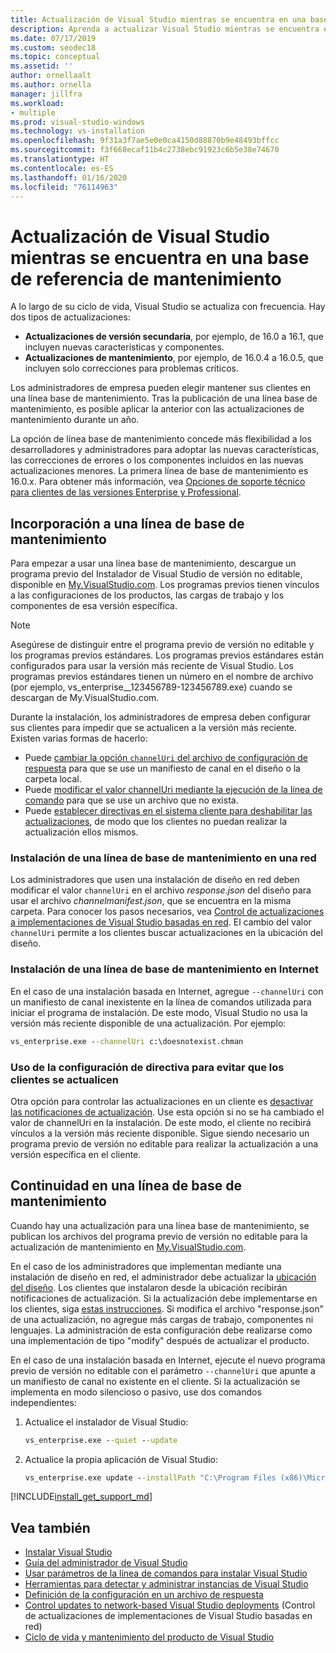 ```yaml
---
title: Actualización de Visual Studio mientras se encuentra en una base de referencia de mantenimiento
description: Aprenda a actualizar Visual Studio mientras se encuentra en una línea de base de mantenimiento.
ms.date: 07/17/2019
ms.custom: seodec18
ms.topic: conceptual
ms.assetid: ''
author: ornellaalt
ms.author: ornella
manager: jillfra
ms.workload:
- multiple
ms.prod: visual-studio-windows
ms.technology: vs-installation
ms.openlocfilehash: 9f31a3f7ae5e0e0ca4150d88870b9e48493bffcc
ms.sourcegitcommit: f3f668ecaf11b4c2738ebc91923c6b5e38e74670
ms.translationtype: HT
ms.contentlocale: es-ES
ms.lasthandoff: 01/16/2020
ms.locfileid: "76114963"
---
```

# <a name="update-visual-studio-while-on-a-servicing-baseline"></a>Actualización de Visual Studio mientras se encuentra en una base de referencia de mantenimiento

A lo largo de su ciclo de vida, Visual Studio se actualiza con frecuencia. Hay dos tipos de actualizaciones: 

* **Actualizaciones de versión secundaria**, por ejemplo, de 16.0 a 16.1, que incluyen nuevas características y componentes.  
* **Actualizaciones de mantenimiento**, por ejemplo, de 16.0.4 a 16.0.5, que incluyen solo correcciones para problemas críticos.

Los administradores de empresa pueden elegir mantener sus clientes en una línea base de mantenimiento. Tras la publicación de una línea base de mantenimiento, es posible aplicar la anterior con las actualizaciones de mantenimiento durante un año.

La opción de línea base de mantenimiento concede más flexibilidad a los desarrolladores y administradores para adoptar las nuevas características, las correcciones de errores o los componentes incluidos en las nuevas actualizaciones menores. La primera línea de base de mantenimiento es 16.0.x. Para obtener más información, vea [Opciones de soporte técnico para clientes de las versiones Enterprise y Professional](/visualstudio/releases/2019/servicing#support-options-for-enterprise-and-professional-customers).

## <a name="how-to-get-onto-a-servicing-baseline"></a>Incorporación a una línea de base de mantenimiento

Para empezar a usar una línea base de mantenimiento, descargue un programa previo del Instalador de Visual Studio de versión no editable, disponible en [My.VisualStudio.com](https://my.visualstudio.com/Downloads?q=visual%20studio%202019%20version%2016.0). Los programas previos tienen vínculos a las configuraciones de los productos, las cargas de trabajo y los componentes de esa versión específica.

> [!NOTE]
> Asegúrese de distinguir entre el programa previo de versión no editable y los programas previos estándares. Los programas previos estándares están configurados para usar la versión más reciente de Visual Studio. Los programas previos estándares tienen un número en el nombre de archivo (por ejemplo, vs_enterprise__123456789-123456789.exe) cuando se descargan de My.VisualStudio.com.

Durante la instalación, los administradores de empresa deben configurar sus clientes para impedir que se actualicen a la versión más reciente. Existen varias formas de hacerlo:
- Puede [cambiar la opción `channelUri` del archivo de configuración de respuesta](update-servicing-baseline.md#install-a-servicing-baseline-on-a-network) para que se use un manifiesto de canal en el diseño o la carpeta local.
- Puede [modificar el valor channelUri mediante la ejecución de la línea de comando](update-servicing-baseline.md#install-a-servicing-baseline-via-the-internet) para que se use un archivo que no exista.
- Puede [establecer directivas en el sistema cliente para deshabilitar las actualizaciones](update-servicing-baseline.md#use-policy-settings-to-disable-clients-from-updating), de modo que los clientes no puedan realizar la actualización ellos mismos.

### <a name="install-a-servicing-baseline-on-a-network"></a>Instalación de una línea de base de mantenimiento en una red

Los administradores que usen una instalación de diseño en red deben modificar el valor `channelUri` en el archivo *response.json* del diseño para usar el archivo *channelmanifest.json*, que se encuentra en la misma carpeta. Para conocer los pasos necesarios, vea [Control de actualizaciones a implementaciones de Visual Studio basadas en red](controlling-updates-to-visual-studio-deployments.md). El cambio del valor `channelUri` permite a los clientes buscar actualizaciones en la ubicación del diseño.

### <a name="install-a-servicing-baseline-via-the-internet"></a>Instalación de una línea de base de mantenimiento en Internet

En el caso de una instalación basada en Internet, agregue `--channelUri` con un manifiesto de canal inexistente en la línea de comandos utilizada para iniciar el programa de instalación. De este modo, Visual Studio no usa la versión más reciente disponible de una actualización. Por ejemplo:

```cmd
vs_enterprise.exe --channelUri c:\doesnotexist.chman
```

### <a name="use-policy-settings-to-disable-clients-from-updating"></a>Uso de la configuración de directiva para evitar que los clientes se actualicen

Otra opción para controlar las actualizaciones en un cliente es [desactivar las notificaciones de actualización](controlling-updates-to-visual-studio-deployments.md). Use esta opción si no se ha cambiado el valor de channelUri en la instalación. De este modo, el cliente no recibirá vínculos a la versión más reciente disponible. Sigue siendo necesario un programa previo de versión no editable para realizar la actualización a una versión específica en el cliente.

## <a name="how-to-stay-on-a-servicing-baseline"></a>Continuidad en una línea de base de mantenimiento

Cuando hay una actualización para una línea base de mantenimiento, se publican los archivos del programa previo de versión no editable para la actualización de mantenimiento en [My.VisualStudio.com](https://my.visualstudio.com/Downloads?q=visual%20studio%202019%20version%2016.0).

En el caso de los administradores que implementan mediante una instalación de diseño en red, el administrador debe actualizar la [ubicación del diseño](update-a-network-installation-of-visual-studio.md). Los clientes que instalaron desde la ubicación recibirán notificaciones de actualización. Si la actualización debe implementarse en los clientes, siga [estas instrucciones](update-a-network-installation-of-visual-studio.md#deploy-an-update-to-client-machines). Si modifica el archivo "response.json" de una actualización, no agregue más cargas de trabajo, componentes ni lenguajes. La administración de esta configuración debe realizarse como una implementación de tipo "modify" después de actualizar el producto.

En el caso de una instalación basada en Internet, ejecute el nuevo programa previo de versión no editable con el parámetro `--channelUri` que apunte a un manifiesto de canal no existente en el cliente. Si la actualización se implementa en modo silencioso o pasivo, use dos comandos independientes:

1. Actualice el instalador de Visual Studio:

    ```cmd
    vs_enterprise.exe --quiet --update
    ```

2. Actualice la propia aplicación de Visual Studio:

    ```cmd
    vs_enterprise.exe update --installPath "C:\Program Files (x86)\Microsoft Visual Studio\2019\Enterprise" --quiet --wait --norestart --channelUri c:\doesnotexist.chman
    ```

[!INCLUDE[install_get_support_md](includes/install_get_support_md.md)]

## <a name="see-also"></a>Vea también

* [Instalar Visual Studio](install-visual-studio.md)
* [Guía del administrador de Visual Studio](visual-studio-administrator-guide.md)
* [Usar parámetros de la línea de comandos para instalar Visual Studio](use-command-line-parameters-to-install-visual-studio.md)
* [Herramientas para detectar y administrar instancias de Visual Studio](tools-for-managing-visual-studio-instances.md)
* [Definición de la configuración en un archivo de respuesta](automated-installation-with-response-file.md)
* [Control updates to network-based Visual Studio deployments](controlling-updates-to-visual-studio-deployments.md) (Control de actualizaciones de implementaciones de Visual Studio basadas en red)
* [Ciclo de vida y mantenimiento del producto de Visual Studio](/visualstudio/releases/2019/servicing/)
